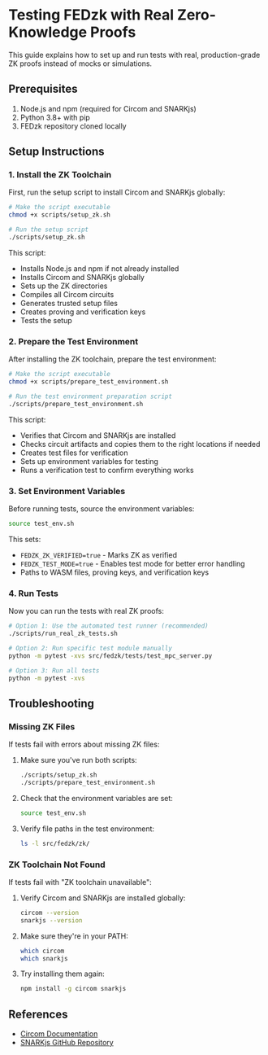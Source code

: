 # Testing FEDzk with Real Zero-Knowledge Proofs

This guide explains how to set up and run tests with real, production-grade ZK proofs instead of mocks or simulations.

## Prerequisites

1. Node.js and npm (required for Circom and SNARKjs)
2. Python 3.8+ with pip
3. FEDzk repository cloned locally

## Setup Instructions

### 1. Install the ZK Toolchain

First, run the setup script to install Circom and SNARKjs globally:

```bash
# Make the script executable
chmod +x scripts/setup_zk.sh

# Run the setup script
./scripts/setup_zk.sh
```

This script:
- Installs Node.js and npm if not already installed
- Installs Circom and SNARKjs globally
- Sets up the ZK directories
- Compiles all Circom circuits
- Generates trusted setup files
- Creates proving and verification keys
- Tests the setup

### 2. Prepare the Test Environment

After installing the ZK toolchain, prepare the test environment:

```bash
# Make the script executable
chmod +x scripts/prepare_test_environment.sh

# Run the test environment preparation script
./scripts/prepare_test_environment.sh
```

This script:
- Verifies that Circom and SNARKjs are installed
- Checks circuit artifacts and copies them to the right locations if needed
- Creates test files for verification
- Sets up environment variables for testing
- Runs a verification test to confirm everything works

### 3. Set Environment Variables

Before running tests, source the environment variables:

```bash
source test_env.sh
```

This sets:
- `FEDZK_ZK_VERIFIED=true` - Marks ZK as verified
- `FEDZK_TEST_MODE=true` - Enables test mode for better error handling
- Paths to WASM files, proving keys, and verification keys

### 4. Run Tests

Now you can run the tests with real ZK proofs:

```bash
# Option 1: Use the automated test runner (recommended)
./scripts/run_real_zk_tests.sh

# Option 2: Run specific test module manually
python -m pytest -xvs src/fedzk/tests/test_mpc_server.py

# Option 3: Run all tests
python -m pytest -xvs
```

## Troubleshooting

### Missing ZK Files

If tests fail with errors about missing ZK files:

1. Make sure you've run both scripts:
   ```bash
   ./scripts/setup_zk.sh
   ./scripts/prepare_test_environment.sh
   ```

2. Check that the environment variables are set:
   ```bash
   source test_env.sh
   ```

3. Verify file paths in the test environment:
   ```bash
   ls -l src/fedzk/zk/
   ```

### ZK Toolchain Not Found

If tests fail with "ZK toolchain unavailable":

1. Verify Circom and SNARKjs are installed globally:
   ```bash
   circom --version
   snarkjs --version
   ```

2. Make sure they're in your PATH:
   ```bash
   which circom
   which snarkjs
   ```

3. Try installing them again:
   ```bash
   npm install -g circom snarkjs
   ```

## References

- [Circom Documentation](https://docs.circom.io/)
- [SNARKjs GitHub Repository](https://github.com/iden3/snarkjs)
